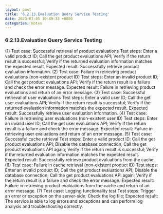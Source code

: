 ```yaml
---
layout: post
title: '6.2.13.Evaluation Query Service Testing'
date: 2023-07-05 10:49:33 +0800
categories: Notes
---
```


### 6.2.13.Evaluation Query Service Testing

(1) Test case: Successful retrieval of product evaluations
Test steps:
Enter a valid product ID;
Call the get product evaluations API;
Verify if the return result is successful;
Verify if the returned evaluation information matches the expected result.
Expected result: Successfully retrieve product evaluation information.
(2) Test case: Failure in retrieving product evaluations (non-existent product ID)
Test steps:
Enter an invalid product ID;
Call the get product evaluations API;
Verify if the return result is a failure and check the error message.
Expected result: Failure in retrieving product evaluations and return of an error message.
(3) Test case: Successful retrieval of user evaluations
Test steps:
Enter a valid user ID;
Call the get user evaluations API;
Verify if the return result is successful;
Verify if the returned evaluation information matches the expected result.
Expected result: Successfully retrieve user evaluation information.
(4) Test case: Failure in retrieving user evaluations (non-existent user ID)
Test steps:
Enter an invalid user ID;
Call the get user evaluations API;
Verify if the return result is a failure and check the error message.
Expected result: Failure in retrieving user evaluations and return of an error message.
(5) Test case: Successful cache retrieval
Test steps:
Enter a valid product ID;
Call the get product evaluations API;
Disable the database connection;
Call the get product evaluations API again;
Verify if the return result is successful;
Verify if the returned evaluation information matches the expected result.
Expected result: Successfully retrieve product evaluations from the cache.
(6) Test case: Failure in cache retrieval (non-existent product ID)
Test steps:
Enter an invalid product ID;
Call the get product evaluations API;
Disable the database connection;
Call the get product evaluations API again;
Verify if the return result is a failure and check the error message.
Expected result: Failure in retrieving product evaluations from the cache and return of an error message.
(7) Test case: Logging functionality test
Test steps:
Trigger an error or exception on the server-side;
Check the log file;
Expected result: The service is able to log errors and exceptions and can perform log analysis and troubleshooting correctly.
